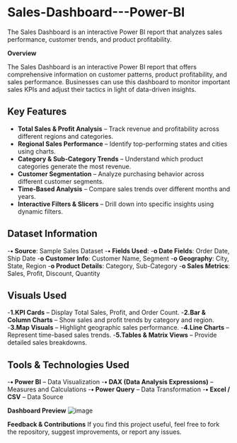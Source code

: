# Sales-Dashboard---Power-BI
The Sales Dashboard is an interactive Power BI report that analyzes sales performance, customer trends, and product profitability.


**Overview**

The Sales Dashboard is an interactive Power BI report that offers comprehensive information on customer patterns, product profitability, and sales performance. Businesses can use this dashboard to monitor important sales KPIs and adjust their tactics in light of data-driven insights.


## Key Features  
- **Total Sales & Profit Analysis** – Track revenue and profitability across different regions and categories.  
- **Regional Sales Performance** – Identify top-performing states and cities using charts.  
- **Category & Sub-Category Trends** – Understand which product categories generate the most revenue.  
- **Customer Segmentation** – Analyze purchasing behavior across different customer segments.  
- **Time-Based Analysis** – Compare sales trends over different months and years.  
- **Interactive Filters & Slicers** – Drill down into specific insights using dynamic filters.  



## Dataset Information
-**•	Source**: Sample Sales Dataset
-**•	Fields Used**:
 -**o	Date Fields**: Order Date, Ship Date
 -**o	Customer Info**: Customer Name, Segment
  -**o	Geography**: City, State, Region
  -**o	Product Details**: Category, Sub-Category
  -**o	Sales Metrics**: Sales, Profit, Discount, Quantity
  
  
## Visuals Used
-**1.KPI Cards** – Display Total Sales, Profit, and Order Count.
-**2.Bar & Column Charts** – Show sales and profit trends by category and region.
-**3.Map Visuals** – Highlight geographic sales performance.
-**4.Line Charts** – Represent time-based sales trends.
-**5.Tables & Matrix Views** – Provide detailed sales breakdowns.


## Tools & Technologies Used
-**•	Power BI** – Data Visualization
-**•	DAX (Data Analysis Expressions)** – Measures and Calculations
-**•	Power Query** – Data Transformation
-**•	Excel / CSV** – Data Source


**Dashboard Preview**
 ![image](https://github.com/user-attachments/assets/66a5ccc2-dfc2-47bc-a03b-5cee888202ff)

 
**Feedback & Contributions**
If you find this project useful, feel free to fork the repository, suggest improvements, or report any issues.

